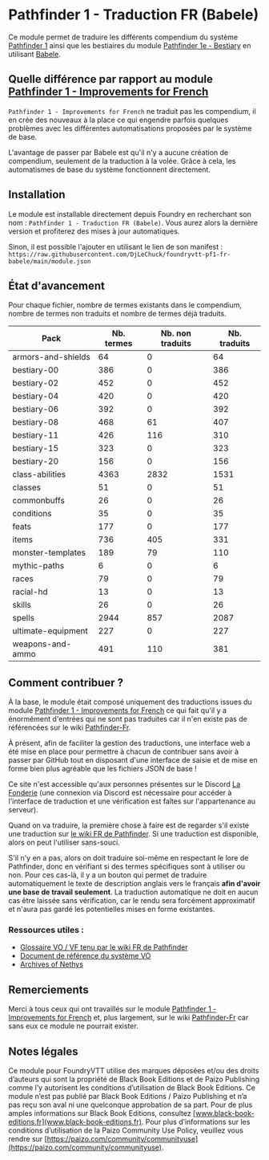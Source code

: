 # Pathfinder 1 - Traduction FR (Babele)

Ce module permet de traduire les différents compendium du système [Pathfinder 1](https://foundryvtt.com/packages/pf1)
ainsi que les bestiaires du module [Pathfinder 1e - Bestiary](https://foundryvtt.com/packages/pf1-bestiary) en
utilisant [Babele](https://foundryvtt.com/packages/babele).

## Quelle différence par rapport au module [Pathfinder 1 - Improvements for French](https://foundryvtt.com/packages/pf1-fr)

`Pathfinder 1 - Improvements for French` ne traduit pas les compendium, il en crée des nouveaux à la place ce qui
engendre parfois quelques problèmes avec les différentes automatisations proposées par le système de base.

L'avantage de passer par Babele est qu'il n'y a aucune création de compendium, seulement de la traduction à la volée.
Grâce à cela, les automatismes de base du système fonctionnent directement.

## Installation

Le module est installable directement depuis Foundry en recherchant son nom : `Pathfinder 1 - Traduction FR (Babele)`.
Vous aurez alors la dernière version et profiterez des mises à jour automatiques.

Sinon, il est possible l'ajouter en utilisant le lien de son manifest :
`https://raw.githubusercontent.com/DjLeChuck/foundryvtt-pf1-fr-babele/main/module.json`

## État d'avancement

Pour chaque fichier, nombre de termes existants dans le compendium, nombre de termes non traduits et nombre de termes
déjà traduits.

<!-- STATS - BEGIN -->
| Pack | Nb. termes | Nb. non traduits | Nb. traduits |
|---|---|---|---|
| armors-and-shields | 64 | 0 | 64 |
| bestiary-00 | 386 | 0 | 386 |
| bestiary-02 | 452 | 0 | 452 |
| bestiary-04 | 420 | 0 | 420 |
| bestiary-06 | 392 | 0 | 392 |
| bestiary-08 | 468 | 61 | 407 |
| bestiary-11 | 426 | 116 | 310 |
| bestiary-15 | 323 | 0 | 323 |
| bestiary-20 | 156 | 0 | 156 |
| class-abilities | 4363 | 2832 | 1531 |
| classes | 51 | 0 | 51 |
| commonbuffs | 26 | 0 | 26 |
| conditions | 35 | 0 | 35 |
| feats | 177 | 0 | 177 |
| items | 736 | 405 | 331 |
| monster-templates | 189 | 79 | 110 |
| mythic-paths | 6 | 0 | 6 |
| races | 79 | 0 | 79 |
| racial-hd | 13 | 0 | 13 |
| skills | 26 | 0 | 26 |
| spells | 2944 | 857 | 2087 |
| ultimate-equipment | 227 | 0 | 227 |
| weapons-and-ammo | 491 | 110 | 381 |
<!-- STATS - END -->

## Comment contribuer ?

À la base, le module était composé uniquement des traductions issues du module
[Pathfinder 1 - Improvements for French](https://foundryvtt.com/packages/pf1-fr) ce qui fait qu'il y a énormément
d'entrées qui ne sont pas traduites car il n'en existe pas de référencées sur le
wiki [Pathfinder-Fr](https://www.pathfinder-fr.org/).

À présent, afin de faciliter la gestion des traductions, une interface web a été mise en place pour permettre à
chacun de contribuer sans avoir à passer par GitHub tout en disposant d'une interface de saisie et de mise en forme
bien plus agréable que les fichiers JSON de base !

Ce site n'est accessible qu'aux personnes présentes sur le Discord [La Fonderie](https://discord.com/invite/pPSDNJk)
(une connexion via Discord est nécessaire pour accéder à l'interface de traduction et une vérification est faîtes sur
l'appartenance au serveur).

Quand on va traduire, la première chose à faire est de regarder s'il existe une traduction sur
[le wiki FR de Pathfinder](https://www.pathfinder-fr.org/Wiki/Pathfinder-RPG.MainPage.ashx). Si une traduction est
disponible, alors on peut l'utiliser sans-souci.

S'il n'y en a pas, alors on doit traduire soi-même en respectant le lore de Pathfinder, donc en vérifiant si des termes
spécifiques sont à utiliser ou non. Pour ces cas-là, il y a un bouton qui permet de traduire automatiquement le texte
de description anglais vers le français **afin d'avoir une base de travail seulement**. La traduction automatique ne
doit en aucun cas être laissée sans vérification, car le rendu sera forcément approximatif et n'aura pas gardé les
potentielles mises en forme existantes.

### Ressources utiles :

* [Glossaire VO / VF tenu par le wiki FR de Pathfinder](https://docs.google.com/spreadsheets/d/1MZ5Nz424T1CRSNi00Ky7jG-TrcKZeCYgqoClRjTfaXQ/edit#gid=660929381)
* [Document de référence du système VO](https://www.d20pfsrd.com/)
* [Archives of Nethys](https://www.aonprd.com/)

## Remerciements

Merci à tous ceux qui ont travaillés sur le
module [Pathfinder 1 - Improvements for French](https://foundryvtt.com/packages/pf1-fr)
et, plus largement, sur le wiki [Pathfinder-Fr](https://www.pathfinder-fr.org/) car sans eux ce module ne pourrait
exister.

## Notes légales

Ce module pour FoundryVTT utilise des marques déposées et/ou des droits d’auteurs qui sont la propriété de Black Book
Editions et de Paizo Publishing comme l’y autorisent les conditions d’utilisation de Black Book Editions.
Ce module n’est pas publié par Black Book Editions / Paizo Publishing et n’a pas reçu son aval ni une quelconque
approbation de sa part. Pour de plus amples informations sur Black Book Editions, consultez
[www.black-book-editions.fr](www.black-book-editions.fr). Pour plus d’informations sur les conditions d’utilisation de
la Paizo Community Use Policy, veuillez vous rendre sur
[https://paizo.com/community/communityuse](https://paizo.com/community/communityuse).
